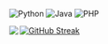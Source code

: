 ![Python](https://img.shields.io/badge/-Python-192133?style=flat-square&logo=python&logoColor=white)
![Java](https://img.shields.io/badge/-Java-192133?style=flat-square&logo=figma&logoColor=white)
![PHP](https://img.shields.io/badge/-PHP-192133?style=flat-square&logo=figma&logoColor=white)

<img align="left" src="https://github-readme-stats.vercel.app/api?username=main1o&theme=tokyonight&show_icons=true">

[![GitHub Streak](https://github-readme-streak-stats.herokuapp.com?user=main1o&theme=tokyonight&locale=zh)](https://git.io/streak-stats)
